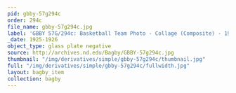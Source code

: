 ```yaml
---
pid: gbby-57g294c
order: 294c
file_name: gbby-57g294c.jpg
label: 'GBBY 57G/294c: Basketball Team Photo - Collage (Composite) - 1925-1926'
_date: 1925-1926
object_type: glass plate negative
source: http://archives.nd.edu/Bagby/GBBY-57g294c.jpg
thumbnail: "/img/derivatives/simple/gbby-57g294c/thumbnail.jpg"
full: "/img/derivatives/simple/gbby-57g294c/fullwidth.jpg"
layout: bagby_item
collection: bagby
---
```

